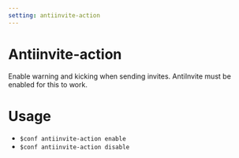 ```yaml
---
setting: antiinvite-action
---
```


# Antiinvite-action

Enable warning and kicking when sending invites. AntiInvite must be enabled for this to work.

# Usage

- `$conf antiinvite-action enable`
- `$conf antiinvite-action disable`
